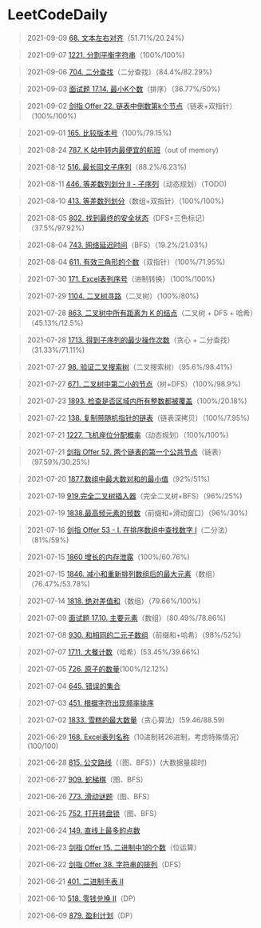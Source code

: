 # LeetCodeDaily

> 2021-09-09 [68. 文本左右对齐](https://leetcode-cn.com/problems/text-justification/)（51.71%/20.24%)


> 2021-09-07 [1221. 分割平衡字符串](https://leetcode-cn.com/problems/split-a-string-in-balanced-strings/)（100%/100%)


> 2021-09-06 [704. 二分查找](https://leetcode-cn.com/problems/binary-search/)（二分查找）（84.4%/82.29%)

> 2021-09-03 [面试题 17.14. 最小K个数](https://leetcode-cn.com/problems/smallest-k-lcci/)（排序）（36.77%/50%)

> 2021-09-02 [剑指 Offer 22. 链表中倒数第k个节点](https://leetcode-cn.com/problems/lian-biao-zhong-dao-shu-di-kge-jie-dian-lcof/)（链表+双指针）（100%/100%)

> 2021-09-01 [165. 比较版本号](https://leetcode-cn.com/problems/compare-version-numbers/)（100%/79.15%)

> 2021-08-24 [787. K 站中转内最便宜的航班](https://leetcode-cn.com/problems/longest-palindromic-subsequence/)（out of memory)

> 2021-08-12 [516. 最长回文子序列](https://leetcode-cn.com/problems/longest-palindromic-subsequence/)（88.2%/6.23%)

> 2021-08-11 [446. 等差数列划分 II - 子序列](https://leetcode-cn.com/problems/arithmetic-slices-ii-subsequence/)（动态规划）（TODO)

> 2021-08-10 [413. 等差数列划分](https://leetcode-cn.com/problems/arithmetic-slices/)（数组+双指针）（100%/100%)

> 2021-08-05 [802. 找到最终的安全状态](https://leetcode-cn.com/problems/find-eventual-safe-states/)（DFS+三色标记）（37.5%/97.92%)

> 2021-08-04 [743. 网络延迟时间](https://leetcode-cn.com/problems/network-delay-time/)（BFS）（19.2%/21.03%)

> 2021-08-04 [611. 有效三角形的个数](https://leetcode-cn.com/problems/valid-triangle-number/)（双指针）（100%/71.95%)

> 2021-07-30 [171. Excel表列序号](https://leetcode-cn.com/problems/excel-sheet-column-number/)（进制转换）（100%/100%)

> 2021-07-29 [1104. 二叉树寻路](https://leetcode-cn.com/problems/path-in-zigzag-labelled-binary-tree/)（二叉树）（100%/80%)

> 2021-07-28 [863. 二叉树中所有距离为 K 的结点](https://leetcode-cn.com/problems/all-nodes-distance-k-in-binary-tree/)（二叉树 + DFS + 哈希）（45.13%/12.5%)

> 2021-07-28 [1713. 得到子序列的最少操作次数](https://leetcode-cn.com/problems/minimum-operations-to-make-a-subsequence/)（贪心 + 二分查找）（31.33%/71.11%)

> 2021-07-27 [98. 验证二叉搜索树](https://leetcode-cn.com/problems/validate-binary-search-tree/)（二叉搜索树）（95.6%/98.41%)

> 2021-07-27 [671. 二叉树中第二小的节点](https://leetcode-cn.com/problems/second-minimum-node-in-a-binary-tree/)（树+DFS）（100%/98.9%)

> 2021-07-23 [1893. 检查是否区域内所有整数都被覆盖](https://leetcode-cn.com/problems/check-if-all-the-integers-in-a-range-are-covered/)（100%/20.18%)

> 2021-07-22 [138. 复制带随机指针的链表](https://leetcode-cn.com/problems/copy-list-with-random-pointer/)（链表深拷贝）（100%/7.95%)

> 2021-07-21 [1227. 飞机座位分配概率](https://leetcode-cn.com/problems/airplane-seat-assignment-probability/)（动态规划）（100%/100%)

> 2021-07-21 [剑指 Offer 52. 两个链表的第一个公共节点](https://leetcode-cn.com/problems/liang-ge-lian-biao-de-di-yi-ge-gong-gong-jie-dian-lcof/)（链表）（97.59%/30.25%)

> 2021-07-20 [1877.数组中最大数对和的最小值](https://leetcode-cn.com/problems/minimize-maximum-pair-sum-in-array/)（92%/51%)

> 2021-07-19 [919.完全二叉树插入器](https://leetcode-cn.com/problems/complete-binary-tree-inserter/)（完全二叉树+BFS）（96%/25%)

> 2021-07-19 [1838.最高频元素的频数](https://leetcode-cn.com/problems/frequency-of-the-most-frequent-element/)（前缀和+滑动窗口）（96%/30%)

> 2021-07-16 [剑指 Offer 53 - I. 在排序数组中查找数字 I](https://leetcode-cn.com/problems/zai-pai-xu-shu-zu-zhong-cha-zhao-shu-zi-lcof/)（二分法）（81%/59%)

> 2021-07-15 [1860 增长的内存泄露](https://leetcode-cn.com/problems/incremental-memory-leak/)（100%/60.76%)

> 2021-07-15 [1846. 减小和重新排列数组后的最大元素](https://leetcode-cn.com/problems/maximum-element-after-decreasing-and-rearranging)（数组）（76.47%/53.78%)

> 2021-07-14 [1818. 绝对差值和](https://leetcode-cn.com/problems/minimum-absolute-sum-difference/)（数组）（79.66%/100%)

> 2021-07-09 [面试题 17.10. 主要元素](https://leetcode-cn.com/problems/find-majority-element-lcci/)（数组）（80.49%/78.86%)

> 2021-07-08 [930. 和相同的二元子数组](https://leetcode-cn.com/problems/)（前缀和+哈希）（98%/52%)

> 2021-07-07 [1711. 大餐计数](https://leetcode-cn.com/problems/)（哈希）(53.45%/39.66%)

> 2021-07-05 [726. 原子的数量](https://leetcode-cn.com/problems/)(100%/12.12%)

> 2021-07-04 [645. 错误的集合](https://leetcode-cn.com/problems/)

> 2021-07-03 [451. 根据字符出现频率排序](https://leetcode-cn.com/problems/)

> 2021-07-02 [1833. 雪糕的最大数量](https://leetcode-cn.com/problems/maximum-ice-cream-bars/)（贪心算法）(59.46/88.59)

> 2021-06-29 [168. Excel表列名称](https://leetcode-cn.com/problems/excel-sheet-column-title/)（10进制转26进制，考虑特殊情况）(100/100)

> 2021-06-28 [815. 公交路线](https://leetcode-cn.com/problems/bus-routes/)（（图、BFS））(大数据量超时)

> 2021-06-27 [909. 蛇梯棋](https://leetcode-cn.com/problems/snakes-and-ladders/)（图、BFS）

> 2021-06-26 [773. 滑动谜题](https://leetcode-cn.com/problems/sliding-puzzle/)（图、BFS）

> 2021-06-25 [752. 打开转盘锁](https://leetcode-cn.com/problems/open-the-lock/)（图、BFS）

> 2021-06-24 [149. 直线上最多的点数](https://leetcode-cn.com/problems/max-points-on-a-line/)

> 2021-06-23 [剑指 Offer 15. 二进制中1的个数](https://leetcode-cn.com/problems/er-jin-zhi-zhong-1de-ge-shu-lcof/)（位运算）

> 2021-06-22 [剑指 Offer 38. 字符串的排列](https://leetcode-cn.com/problems/zi-fu-chuan-de-pai-lie-lcof/)（DFS）

> 2021-06-21 [401. 二进制手表 II](https://leetcode-cn.com/problems/binary-watch/)

> 2021-06-10 [518. 零钱兑换 II](https://leetcode-cn.com/problems/coin-change-2/)（DP）

> 2021-06-09 [879. 盈利计划](https://leetcode-cn.com/problems/profitable-schemes/)（DP）


